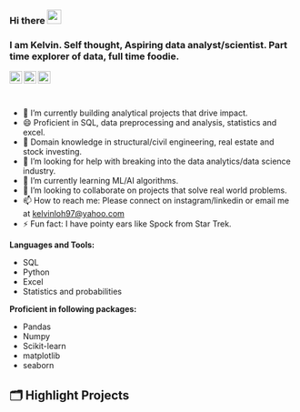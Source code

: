 
### Hi there <img src="https://media.giphy.com/media/hvRJCLFzcasrR4ia7z/giphy.gif" width="25px">
### I am Kelvin. Self thought, Aspiring data analyst/scientist. Part time explorer of data, full time foodie.
<a href="https://www.linkedin.com/in/kelvin-loh-592315131/">
  <img align="left" alt="Kelvin's LinkedIN" width="22px" src="https://raw.githubusercontent.com/peterthehan/peterthehan/master/assets/linkedin.svg" />
</a>

<a href="https://medium.com/@kelvinloh97"> 
   <img align="left" alt="Kelvin's Medium" width="22px" src="https://cdn.jsdelivr.net/npm/simple-icons@3.0.1/icons/medium.svg" />
</a>

<a href="https://www.instagram.com/kelvin_loh97/">
  <img align="left" alt="Kelvin's Instagram" width="22px" src="https://raw.githubusercontent.com/hussainweb/hussainweb/main/icons/instagram.png" />
</a>

<br>
<br>
<br>


- 🔭 I’m currently building analytical projects that drive impact. 
- 😄 Proficient in SQL, data preprocessing and analysis, statistics and excel.
- 🥰 Domain knowledge in structural/civil engineering, real estate and stock investing. 
- 🤔 I’m looking for help with breaking into the data analytics/data science industry.
- 🌱 I’m currently learning ML/AI algorithms.
- 👯 I’m looking to collaborate on projects that solve real world problems. 
- 📫 How to reach me: Please connect on instagram/linkedin or email me at kelvinloh97@yahoo.com 
- ⚡ Fun fact: I have pointy ears like Spock from Star Trek. 

**Languages and Tools:**
- SQL
- Python
- Excel
- Statistics and probabilities

**Proficient in following packages:**
- Pandas
- Numpy
- Scikit-learn
- matplotlib
- seaborn

## 🗂️ Highlight Projects

